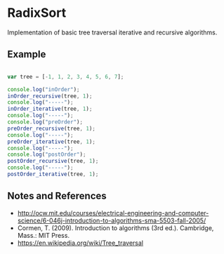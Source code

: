 ﻿# RadixSort
Implementation of basic tree traversal  iterative and recursive algorithms.

## Example

```javascript

var tree = [-1, 1, 2, 3, 4, 5, 6, 7];

console.log("inOrder");
inOrder_recursive(tree, 1);
console.log("-----");
inOrder_iterative(tree, 1);
console.log("-----");
console.log("preOrder");
preOrder_recursive(tree, 1);
console.log("-----");
preOrder_iterative(tree, 1);
console.log("-----");
console.log("postOrder");
postOrder_recursive(tree, 1);
console.log("-----");
postOrder_iterative(tree, 1);

```

## Notes and References

* http://ocw.mit.edu/courses/electrical-engineering-and-computer-science/6-046j-introduction-to-algorithms-sma-5503-fall-2005/
* Cormen, T. (2009). Introduction to algorithms (3rd ed.). Cambridge, Mass.: MIT Press.
* https://en.wikipedia.org/wiki/Tree_traversal



